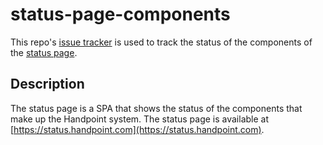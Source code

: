 # status-page-components

This repo's [issue tracker](https://github.com/handpoint/status-page-components/issues) is used to track the status of the components of the [status page](https://github.com/handpoint/status-page).

## Description

The status page is a SPA that shows the status of the components that make up the Handpoint system. The status page is available at [https://status.handpoint.com](https://status.handpoint.com).